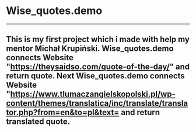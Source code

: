 # Wise_quotes.demo
------------------------------------------------------------------------------------------------------------------------------------------------------------
This is my first project which i made with help my mentor Michał Krupiński. Wise_quotes.demo connects Website "https://theysaidso.com/quote-of-the-day/"
and return quote. Next Wise_quotes.demo connects Website "https://www.tlumaczangielskopolski.pl/wp-content/themes/translatica/inc/translate/translator.php?from=en&to=pl&text= 
and return translated quote.
------------------------------------------------------------------------------------------------------------------------------------------------------------
